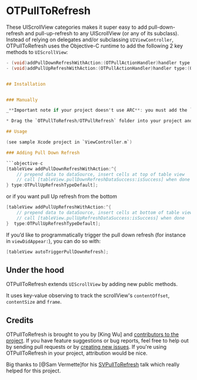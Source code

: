 # OTPullToRefresh

These UIScrollView categories makes it super easy to add pull-down-refresh and pull-up-refresh to any UIScrollView (or any of its subclass). Instead of relying on delegates and/or subclassing `UIViewController`, OTPullToRefresh uses the Objective-C runtime to add the following 2 key methods to `UIScrollView`:

```objective-c
- (void)addPullDownRefreshWithAction:(OTPullActionHandler)handler type:(OTPullDownRefreshType)type;
- (void)addPullUpRefreshWithAction:(OTPullActionHandler)handler type:(OTPullUpRefreshType)type;


## Installation


### Manually

_**Important note if your project doesn't use ARC**: you must add the `-fobjc-arc` compiler flag to `UIScrollView+OTPullToRefresh.m` , `OTPullRefreshBaseView.m`, `OTPullUpRefreshView.m` and `OTPullDownRefreshView.m` in Target Settings > Build Phases > Compile Sources._

* Drag the `OTPullToRefresh/OTPullRefresh` folder into your project and add all of it's files to your project

## Usage

(see sample Xcode project in `ViewController.m`)

### Adding Pull Down Refresh

```objective-c
[tableView addPullDownRefreshWithAction:^{
    // prepend data to dataSource, insert cells at top of table view
    // call [tableView.pullDownRefreshDataSuccess:isSuccess] when done
} type:OTPullUpRefreshTypeDefault];
```
or if you want pull Up refresh from the bottom

```objective-c
[tableView addPullUpRefreshWithAction:^{
    // prepend data to dataSource, insert cells at bottom of table view
    // call [tableView.pullUpRefreshDataSuccess:isSuccess] when done
}  type:OTPullUpRefreshTypeDefault];
```

If you’d like to programmatically trigger the pull down refresh (for instance in `viewDidAppear:`), you can do so with:

```objective-c
[tableView autoTriggerPullDownRefresh];
```
 
## Under the hood

OTPullToRefresh extends `UIScrollView` by adding new public methods. 

It uses key-value observing to track the scrollView's `contentOffset`, `contentSize` and `frame`.

## Credits

OTPullToRefresh is brought to you by [King Wu] and [contributors to the project](https://github.com/). If you have feature suggestions or bug reports, feel free to help out by sending pull requests or by [creating new issues](https://github.com/). If you're using OTPullToRefresh in your project, attribution would be nice. 

Big thanks to [@Sam Vermette]for his [SVPullToRefresh](https://github.com/samvermette/SVPullToRefresh/contributors) talk which really helped for this project. 
